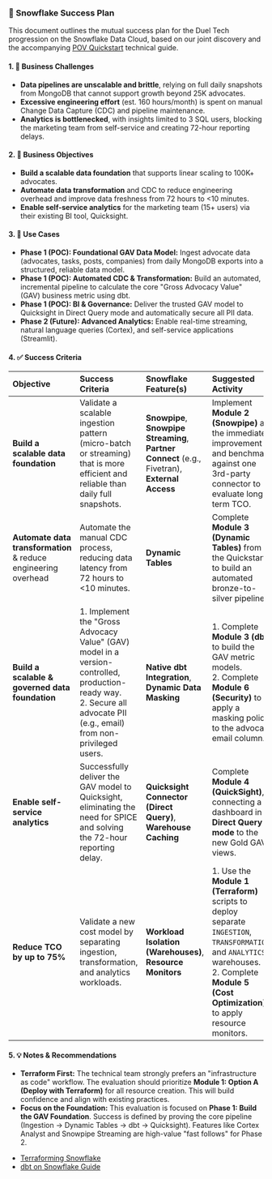 ### 🧩 Snowflake Success Plan

This document outlines the mutual success plan for the Duel Tech progression on the Snowflake Data Cloud, based on our joint discovery and the accompanying [POV Quickstart](duel_tech_quickstart.md) technical guide.

#### 1. 🚨 Business Challenges
* **Data pipelines are unscalable and brittle**, relying on full daily snapshots from MongoDB that cannot support growth beyond 25K advocates.
* **Excessive engineering effort** (est. 160 hours/month) is spent on manual Change Data Capture (CDC) and pipeline maintenance.
* **Analytics is bottlenecked**, with insights limited to 3 SQL users, blocking the marketing team from self-service and creating 72-hour reporting delays.

#### 2. 🎯 Business Objectives
* **Build a scalable data foundation** that supports linear scaling to 100K+ advocates.
* **Automate data transformation** and CDC to reduce engineering overhead and improve data freshness from 72 hours to <10 minutes.
* **Enable self-service analytics** for the marketing team (15+ users) via their existing BI tool, Quicksight.


#### 3. 🧠 Use Cases
* **Phase 1 (POC): Foundational GAV Data Model:** Ingest advocate data (advocates, tasks, posts, companies) from daily MongoDB exports into a structured, reliable data model.
* **Phase 1 (POC): Automated CDC & Transformation:** Build an automated, incremental pipeline to calculate the core "Gross Advocacy Value" (GAV) business metric using dbt.
* **Phase 1 (POC): BI & Governance:** Deliver the trusted GAV model to Quicksight in Direct Query mode and automatically secure all PII data.
* **Phase 2 (Future): Advanced Analytics:** Enable real-time streaming, natural language queries (Cortex), and self-service applications (Streamlit).

#### 4. ✅ Success Criteria

| Objective | Success Criteria | Snowflake Feature(s) | Suggested Activity |
|:---|:---|:---|:---|
| **Build a scalable data foundation** | Validate a scalable ingestion pattern (micro-batch or streaming) that is more efficient and reliable than daily full snapshots. | **Snowpipe**, **Snowpipe Streaming**, **Partner Connect** (e.g., Fivetran), **External Access** | Implement **Module 2 (Snowpipe)** as the immediate improvement and benchmark against one 3rd-party connector to evaluate long-term TCO. |
| **Automate data transformation** & reduce engineering overhead | Automate the manual CDC process, reducing data latency from 72 hours to <10 minutes. | **Dynamic Tables** | Complete **Module 3 (Dynamic Tables)** from the Quickstart to build an automated bronze-to-silver pipeline. |
| **Build a scalable & governed data foundation** | 1. Implement the "Gross Advocacy Value" (GAV) model in a version-controlled, production-ready way. <br> 2. Secure all advocate PII (e.g., email) from non-privileged users. | **Native dbt Integration**, **Dynamic Data Masking** | 1. Complete **Module 3 (dbt)** to build the GAV metric models. <br> 2. Complete **Module 6 (Security)** to apply a masking policy to the advocate email column. |
| **Enable self-service analytics** | Successfully deliver the GAV model to Quicksight, eliminating the need for SPICE and solving the 72-hour reporting delay. | **Quicksight Connector (Direct Query)**, **Warehouse Caching** | Complete **Module 4 (QuickSight)**, connecting a dashboard in **Direct Query mode** to the new Gold GAV views. |
| **Reduce TCO by up to 75%** | Validate a new cost model by separating ingestion, transformation, and analytics workloads. | **Workload Isolation (Warehouses)**, **Resource Monitors** | 1. Use the **Module 1 (Terraform)** scripts to deploy separate `INGESTION`, `TRANSFORMATION`, and `ANALYTICS` warehouses. <br> 2. Complete **Module 5 (Cost Optimization)** to apply resource monitors. |

#### 5. 💡 Notes & Recommendations
* **Terraform First:** The technical team strongly prefers an "infrastructure as code" workflow. The evaluation should prioritize **Module 1: Option A (Deploy with Terraform)** for all resource creation. This will build confidence and align with existing practices.
* **Focus on the Foundation:** This evaluation is focused on **Phase 1: Build the GAV Foundation**. Success is defined by proving the core pipeline (Ingestion -> Dynamic Tables -> dbt -> Quicksight). Features like Cortex Analyst and Snowpipe Streaming are high-value "fast follows" for Phase 2.

- [Terraforming Snowflake](https://quickstarts.snowflake.com/guide/terraforming_snowflake/index.html#0)
- [dbt on Snowflake Guide](https://docs.snowflake.com/en/user-guide/data-engineering/dbt-projects-on-snowflake)
